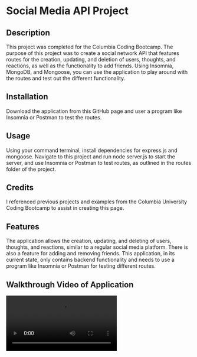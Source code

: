 # Social Media API Project

## Description

This project was completed for the Columbia Coding Bootcamp. The purpose of this project was to create a social network API that features routes for the creation, updating, and deletion of users, thoughts, and reactions, as well as the functionality to add friends. Using Insomnia, MongoDB, and Mongoose, you can use the application to play around with the routes and test out the different functionality.

## Installation

Download the application from this GitHub page and user a program like Insomnia or Postman to test the routes.

## Usage

Using your command terminal, install dependencies for express.js and mongoose. Navigate to this project and run node server.js to start the server, and use Insomnia or Postman to test routes, as outlined in the routes folder of the project.

## Credits

I referenced previous projects and examples from the Columbia University Coding Bootcamp to assist in creating this page.

## Features

The application allows the creation, updating, and deleting of users, thoughts, and reactions, similar to a regular social media platform. There is also a feature for adding and removing friends. This application, in its current state, only contains backend functionality and needs to use a program like Insomnia or Postman for testing different routes. 

## Walkthrough Video of Application

![Walkthrough video of the Social Media API application. The video file is too large to directly include in the README, but it can be downloaded with this link. Select "View raw" after pressing the link to download.](assets/video/socialnetworkapivideo.mov)